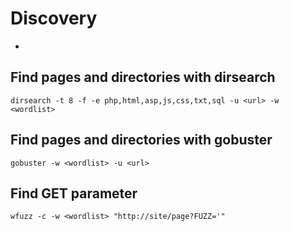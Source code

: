 # Discovery
*
## Find pages and directories with dirsearch
```
dirsearch -t 8 -f -e php,html,asp,js,css,txt,sql -u <url> -w <wordlist>
```

## Find pages and directories with gobuster
```
gobuster -w <wordlist> -u <url>
```

## Find GET parameter
```
wfuzz -c -w <wordlist> "http://site/page?FUZZ='"
```
